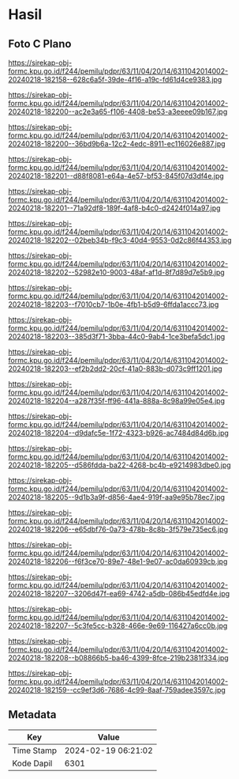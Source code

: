 # Hasil

## Foto C Plano

https://sirekap-obj-formc.kpu.go.id/f244/pemilu/pdpr/63/11/04/20/14/6311042014002-20240218-182158--628c6a5f-39de-4f16-a19c-fd61d4ce9383.jpg

https://sirekap-obj-formc.kpu.go.id/f244/pemilu/pdpr/63/11/04/20/14/6311042014002-20240218-182200--ac2e3a65-f106-4408-be53-a3eeee09b167.jpg

https://sirekap-obj-formc.kpu.go.id/f244/pemilu/pdpr/63/11/04/20/14/6311042014002-20240218-182200--36bd9b6a-12c2-4edc-8911-ec116026e887.jpg

https://sirekap-obj-formc.kpu.go.id/f244/pemilu/pdpr/63/11/04/20/14/6311042014002-20240218-182201--d88f8081-e64a-4e57-bf53-845f07d3df4e.jpg

https://sirekap-obj-formc.kpu.go.id/f244/pemilu/pdpr/63/11/04/20/14/6311042014002-20240218-182201--71a92df8-189f-4af8-b4c0-d2424f014a97.jpg

https://sirekap-obj-formc.kpu.go.id/f244/pemilu/pdpr/63/11/04/20/14/6311042014002-20240218-182202--02beb34b-f9c3-40d4-9553-0d2c86f44353.jpg

https://sirekap-obj-formc.kpu.go.id/f244/pemilu/pdpr/63/11/04/20/14/6311042014002-20240218-182202--52982e10-9003-48af-af1d-8f7d89d7e5b9.jpg

https://sirekap-obj-formc.kpu.go.id/f244/pemilu/pdpr/63/11/04/20/14/6311042014002-20240218-182203--f7010cb7-1b0e-4fb1-b5d9-6ffda1accc73.jpg

https://sirekap-obj-formc.kpu.go.id/f244/pemilu/pdpr/63/11/04/20/14/6311042014002-20240218-182203--385d3f71-3bba-44c0-9ab4-1ce3befa5dc1.jpg

https://sirekap-obj-formc.kpu.go.id/f244/pemilu/pdpr/63/11/04/20/14/6311042014002-20240218-182203--ef2b2dd2-20cf-41a0-883b-d073c9ff1201.jpg

https://sirekap-obj-formc.kpu.go.id/f244/pemilu/pdpr/63/11/04/20/14/6311042014002-20240218-182204--a287f35f-ff96-441a-888a-8c98a99e05e4.jpg

https://sirekap-obj-formc.kpu.go.id/f244/pemilu/pdpr/63/11/04/20/14/6311042014002-20240218-182204--d9dafc5e-1f72-4323-b926-ac7484d84d6b.jpg

https://sirekap-obj-formc.kpu.go.id/f244/pemilu/pdpr/63/11/04/20/14/6311042014002-20240218-182205--d586fdda-ba22-4268-bc4b-e9214983dbe0.jpg

https://sirekap-obj-formc.kpu.go.id/f244/pemilu/pdpr/63/11/04/20/14/6311042014002-20240218-182205--9d1b3a9f-d856-4ae4-919f-aa9e95b78ec7.jpg

https://sirekap-obj-formc.kpu.go.id/f244/pemilu/pdpr/63/11/04/20/14/6311042014002-20240218-182206--e65dbf76-0a73-478b-8c8b-3f579e735ec6.jpg

https://sirekap-obj-formc.kpu.go.id/f244/pemilu/pdpr/63/11/04/20/14/6311042014002-20240218-182206--f6f3ce70-89e7-48e1-9e07-ac0da60939cb.jpg

https://sirekap-obj-formc.kpu.go.id/f244/pemilu/pdpr/63/11/04/20/14/6311042014002-20240218-182207--3206d47f-ea69-4742-a5db-086b45edfd4e.jpg

https://sirekap-obj-formc.kpu.go.id/f244/pemilu/pdpr/63/11/04/20/14/6311042014002-20240218-182207--5c3fe5cc-b328-466e-9e69-116427a6cc0b.jpg

https://sirekap-obj-formc.kpu.go.id/f244/pemilu/pdpr/63/11/04/20/14/6311042014002-20240218-182208--b08866b5-ba46-4399-8fce-219b2381f334.jpg

https://sirekap-obj-formc.kpu.go.id/f244/pemilu/pdpr/63/11/04/20/14/6311042014002-20240218-182159--cc9ef3d6-7686-4c99-8aaf-759adee3597c.jpg


## Metadata

| Key        | Value               |
| ---------- | ------------------- |
| Time Stamp | 2024-02-19 06:21:02 |
| Kode Dapil | 6301                |



